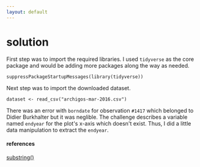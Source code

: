 ```yaml
---
layout: default
---
```


# solution

First step was to import the required libraries. I used ```tidyverse``` as the core package and would be adding more packages along the way as needed.

```
suppressPackageStartupMessages(library(tidyverse))
```

Next step was to import the downloaded dataset.

```
dataset <- read_csv("archigos-mar-2016.csv")
```

There was an error with `borndate` for observation `#1417` which belonged to Didier Burkhalter but it was neglible. The challenge describes a variable named `endyear` for the plot's x-axis which doesn't exist. Thus, I did a little data manipulation to extract the `endyear`.

#### references

[substring()](http://rfunction.com/archives/1692)

